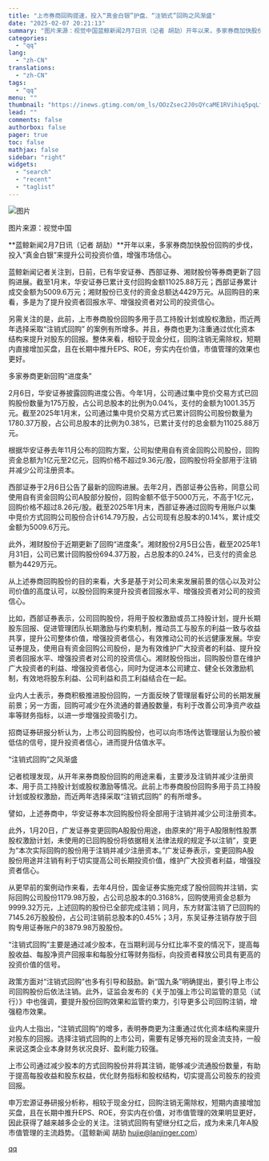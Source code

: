 ```yaml
---
title: "上市券商回购提速，投入“真金白银”护盘、“注销式”回购之风渐盛"
date: "2025-02-07 20:21:13"
summary: "图片来源：视觉中国蓝鲸新闻2月7日讯（记者 胡劼）开年以来，多家券商加快股份回购的步伐，投入“真金白..."
categories:
  - "qq"
lang:
  - "zh-CN"
translations:
  - "zh-CN"
tags:
  - "qq"
menu: ""
thumbnail: "https://inews.gtimg.com/om_ls/OOzZsec2J0sQYcaME1RVihiq5pqLfoVDU_gsPHkMURSLUAA_640360/0"
lead: ""
comments: false
authorbox: false
pager: true
toc: false
mathjax: false
sidebar: "right"
widgets:
  - "search"
  - "recent"
  - "taglist"
---
```


![图片](https://inews.gtimg.com/om_bt/OvnxohNT_m1dKaV8Atuu9QsppHgqvOzvC3LJZUdhTV0IAAA/641)

图片来源：视觉中国

**蓝鲸新闻2月7日讯（记者 胡劼）**开年以来，多家券商加快股份回购的步伐，投入“真金白银”来提升公司投资价值，增强市场信心。

蓝鲸新闻记者关注到，日前，已有华安证券、西部证券、湘财股份等券商更新了回购进展。截至1月末，华安证券已累计支付回购金额11025.88万元；西部证券累计成交金额为5009.6万元；湘财股份已支付的资金总额达4429万元。从回购目的来看，多是为了提升投资者回报水平、增强投资者对公司的投资信心。

另需关注的是，此前，上市券商股份回购多用于员工持股计划或股权激励，而近两年选择采取“注销式回购” 的案例有所增多。并且，券商也更为注重通过优化资本结构来提升对股东的回报。整体来看，相较于现金分红，回购注销无需除权，短期内直接增加买盘，且在长期中推升EPS、ROE，夯实内在价值，市值管理的效果也更好。

多家券商更新回购“进度条”

2月6日，华安证券披露回购进度公告。今年1月，公司通过集中竞价交易方式已回购股份数量为175万股，占公司总股本的比例为0.04%，支付的金额为1001.35万元。截至2025年1月末，公司通过集中竞价交易方式已累计回购公司股份数量为1780.37万股，占公司总股本的比例为0.38%，已累计支付的总金额为11025.88万元。

根据华安证券去年11月公布的回购方案，公司拟使用自有资金回购公司股份，回购资金总额为1亿元至2亿元，回购价格不超过9.36元/股，回购股份将全部用于注销并减少公司注册资本。

西部证券于2月6日公告了最新的回购进展。去年2月，西部证券公告称，同意公司使用自有资金回购公司A股部分股份，回购金额不低于5000万元，不高于1亿元，回购价格不超过8.26元/股。截至2025年1月末，西部证券通过回购专用账户以集中竞价方式回购公司股份合计614.79万股，占公司现有总股本的0.14%，累计成交金额为5009.6万元。

此外，湘财股份于近期更新了回购“进度条”。湘财股份2月5日公告，截至2025年1月31日，公司已累计回购股份694.37万股，占总股本的0.24%，已支付的资金总额为4429万元。

从上述券商回购股份的目的来看，大多是基于对公司未来发展前景的信心以及对公司价值的高度认可，以股份回购来提升投资者回报水平、增强投资者对公司的投资信心。

比如，西部证券表示，公司回购股份，将用于股权激励或员工持股计划，提升长期股东回报、促进管理团队长期激励与约束机制，推动员工与股东的利益一致与收益共享，提升公司整体价值，增强投资者信心，有效推动公司的长远健康发展。华安证券提及，使用自有资金回购公司股份，是为有效维护广大投资者的利益、提升投资者回报水平、增强投资者对公司的投资信心。湘财股份指出，回购股份意在维护广大投资者的利益、增强投资者信心，同时为促进本公司建立、健全长效激励机制，有效地将股东利益、公司利益和员工利益结合在一起。

业内人士表示，券商积极推进股份回购，一方面反映了管理层看好公司的长期发展前景；另一方面，回购可减少在外流通的普通股数量，有利于改善公司净资产收益率等财务指标，以进一步增强投资吸引力。

招商证券研报分析认为，上市公司回购股份，也可以向市场传达管理层认为股价被低估的信号，提升投资者信心，进而提升估值水平。

“注销式回购”之风渐盛

记者梳理发现，从开年来券商股份回购的用途来看，主要涉及注销并减少注册资本、用于员工持股计划或股权激励等情况。此前上市券商股份回购多用于员工持股计划或股权激励，而近两年选择采取“注销式回购” 的有所增多。

譬如，上述券商中，华安证券本次回购股份将全部用于注销并减少公司注册资本。

此外，1月20日，广发证券变更回购A股股份用途，由原来的“用于A股限制性股票股权激励计划，未使用的已回购股份将依据相关法律法规的规定予以注销”，变更为“本次实际回购的股份用于注销并减少注册资本。”广发证券表示，变更回购A股股份用途并注销有利于切实提高公司长期投资价值，维护广大投资者利益，增强投资者信心。

从更早前的案例动作来看，去年4月份，国金证券实施完成了股份回购并注销，实际回购公司股份1179.98万股，占公司总股本的0.3168%，回购使用资金总额为9999.32万元，上述回购的股份已全部完成注销；同月，东方财富注销了已回购的7145.26万股股份，占公司注销前总股本的0.45%；3月，东吴证券注销存放于回购专用证券账户的3879.98万股股份。

“注销式回购”主要是通过减少股本，在当期利润与分红比率不变的情况下，提高每股收益、每股净资产回报率和每股分红等财务指标，向投资者释放公司具有更高的投资价值的信号。

政策方面对“注销式回购”也多有引导和鼓励。新“国九条”明确提出，要引导上市公司回购股份后依法注销。此外，证监会发布的《关于加强上市公司监管的意见（试行）》中也强调，要提升股份回购效果和监管约束力，引导更多公司回购注销，增强稳市效果。

业内人士指出，“注销式回购”的增多，表明券商更为注重通过优化资本结构来提升对股东的回报。选择注销式回购的上市公司，需要有足够充裕的现金流支持，一般来说这类企业本身财务状况良好、盈利能力较强。

上市公司通过减少股本的方式回购股份并将其注销，能够减少流通股份数量，有助于提高每股收益和股东权益，优化财务指标和股权结构，切实提高公司股东的投资回报。

申万宏源证券研报分析称，相较于现金分红，回购注销无需除权，短期内直接增加买盘，且在长期中推升EPS、ROE，夯实内在价值，对市值管理的效果明显更好，因此获得了越来越多企业的关注。注销式回购有望继分红之后，成为未来几年A股市值管理的主流趋势。（蓝鲸新闻 胡劼 hujie@lanjinger.com）

[qq](https://new.qq.com/rain/a/20250207A08F9400)
